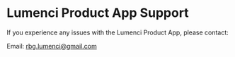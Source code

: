 # Lumenci Product App Support

If you experience any issues with the Lumenci Product App, please contact:

Email: rbg.lumenci@gmail.com
